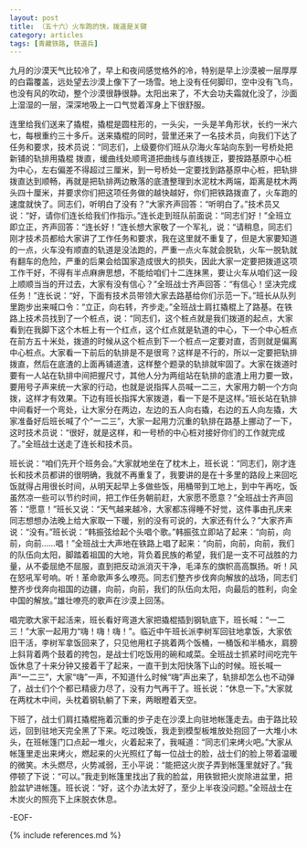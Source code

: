 ```yaml
---
layout: post
title: （五十六）火车跑的快，拨道是关键
category: articles
tags: [青藏铁路, 铁道兵]
---
```


九月的沙漠天气比较冷了，早上和夜间感觉格外的冷，特别是早上沙漠被一层厚厚的白霜覆盖，远处望去沙漠上像下了一场雪。地上没有任何脚印，空中没有飞鸟，也没有风的吹动，整个沙漠很静很静。太阳出来了，不大会功夫霜就化没了，沙面上湿湿的一层，深深地吸上一口气觉着浑身上下很舒服。

连里给我们送来了撬棍，撬棍是圆柱形的，一头尖，一头是羊角形状，长约一米六七，每根重约三十多斤。送来撬棍的同时，营里还来了一名技术员，向我们下达了任务和要求，技术员说：“同志们，上级要你们班从尕海火车站向东到一号桥处把新铺的轨排用撬棍 拨直，缓曲线处顺弯道把曲线与直线拨正，要按路基原中心桩为中心，左右偏差不得超过三厘米，到一号桥处一定要找到路基原中心桩，把轨排拨直达到顺畅，再就是把轨排两边散落的底渣整理到水泥枕木两端，距离是枕木两头四十厘米，并要求你们把这项任务做的越快越好，你们把铁路拨直了，火车跑的速度就快了。同志们，听明白了没有？”大家齐声回答：“听明白了。”技术员又说：“好，请你们连长给我们作指示。”连长走到班队前面说：“同志们好！”全班立即立正，齐声回答：“连长好！”连长想大家敬了一个军礼，说：“请稍息，同志们刚才技术员都给大家讲了工作任务和要求，我在这里就不重复了，但是大家要知道的一点，火车没有顺直的轨道是没法跑的，严重一点火车就会脱轨，火车一脱轨就有翻车的危险，严重的后果会给国家造成很大的损失，因此大家一定要把拨道这项工作干好，不得有半点麻痹思想，不能给咱们十二连抹黑，要让火车从咱们这一段上顺顺当当的开过去，大家有没有信心？”全班战士齐声回答：“有信心！坚决完成任务！”连长说：“好，下面有技术员带领大家去路基给你们示范一下。”班长从队列里跑步出来喊口令：“立正，向右转，齐步走。”全班战士肩扛撬棍上了路基。在铁路上技术员找到了一个桩点，说：“同志们，这个桩点就是我们拨道的起点，大家看到在我脚下这个木桩上有一个红点，这个红点就是轨道的中心，下一个中心桩点在前方五十米处，拨道的时候从这个桩点到下一个桩点一定要对直，否则就是偏离中心桩点。大家看一下前后的轨排是不是很弯？这样是不行的，所以一定要把轨排拨直，然后在底渣的上面再铺道渣，这样整个题录的轨排就牢固了。大家在拨道时要有一人站在轨排中间把握尺寸，其他人分为两组站在轨排的底渣上用力要一致，要用号子声来统一大家的行动，也就是说指挥人员喊一二三，大家用力朝一个方向拨，这样才有效果。下边有班长指挥大家拨道，看一下是不是这样。”班长站在轨排中间看好一个弯处，让大家分在两边，左边的五人向右撬，右边的五人向左撬，大家准备好后班长喊了个“一二三”，大家一起用力沉重的轨排在路基上挪动了一下，这时技术员说：“很好，就是这样，和一号桥的中心桩对接好你们的工作就完成了。”全班战士送走了连长和技术员。

班长说：“咱们先开个班务会。”大家就地坐在了枕木上，班长说：“同志们，刚才连长和技术员都讲的很明确，我就不再重复了，我要讲的是在十多里的路段上来回吃饭就得占用很长时间，从明天起早上多做些饭，用桶带到工地上，到中午再吃，饭虽然凉一些可以节约时间，把工作任务朝前赶，大家愿不愿意？”全班战士齐声回答：“愿意！”班长又说：“天气越来越冷，大家都冻得睡不好觉，这件事由孔庆来同志想想办法晚上给大家取一下暖，别的没有可说的，大家还有什么？”大家齐声说：“没有。”班长说：“韩振弦给起个头唱个歌。”韩振弦立即站了起来：“向前，向前，向前……唱！”全班战士大声地在铁路上唱了起来：“向前，向前，向前，我们的队伍向太阳，脚踏着祖国的大地，背负着民族的希望，我们是一支不可战胜的力量，从不委屈绝不屈服，直到把反动派消灭干净，毛泽东的旗帜高高飘扬。听！风在怒吼军号响。听！革命歌声多么嘹亮。同志们整齐步伐奔向解放的战场，同志们整齐步伐奔向祖国的边疆，向前，向前，我们的队伍向太阳，向最后的胜利，向全中国的解放。”雄壮嘹亮的歌声在沙漠上回荡。

唱完歌大家干起活来，班长看好弯道大家把撬棍插到钢轨底下，班长喊：“一二三！”大家一起用力“嗨！嗨！嗨！”。临近中午班长派李树军回驻地拿饭，大家依旧干活，李树军拿饭回来了，只见他用杠子挑着两个饭桶，一桶饭和半桶水，肩膀上斜背着两个鼓着的挎包，是战士们吃饭用的碗和咸菜。全班战士抓紧时间吃完午饭休息了十来分钟又接着干了起来，一直干到太阳快落下山的时候。班长喊一声“一二三”，大家“嗨”一声，不知道什么时候“嗨”声出来了，轨排却怎么也不动弹了，战士们个个都已精疲力尽了，没有力气再干了。班长说：“休息一下。”大家就在两枕木中间，头枕着钢轨躺了下来，两眼瞪着天空。

下班了，战士们肩扛撬棍拖着沉重的步子走在沙漠上向驻地帐篷走去。由于路比较远，回到驻地天完全黑了下来。吃过晚饭，我走到模型板堆放处抱回了一大堆小木头，在班帐篷门口点起一堆火，火着起来了，我喊道：“同志们来烤火吧。”大家从帐篷里走出来烤火，燃起来的火光照红了每一位战士的脸，战士们的脸上带着温暖的微笑。木头燃尽，火势减弱，王小平说：“能把这火炭子弄到帐篷里就好了。”我停顿了下说：“可以。”我走到帐篷里找出了我的脸盆，用铁锨把火炭除进盆里，把脸盆铲进帐篷。班长说：“好，这个办法太好了，至少上半夜没问题。”全班战士在木炭火的照亮下上床脱衣休息。

-EOF-

{% include references.md %}
